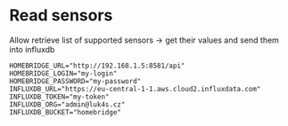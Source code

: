 # Read sensors
Allow retrieve list of supported sensors -> get their values and send them into influxdb

```
HOMEBRIDGE_URL="http://192.168.1.5:8581/api"
HOMEBRIDGE_LOGIN="my-login"
HOMEBRIDGE_PASSWORD="my-password"
INFLUXDB_URL="https://eu-central-1-1.aws.cloud2.influxdata.com"
INFLUXDB_TOKEN="my-token"
INFLUXDB_ORG="admin@luk4s.cz"
INFLUXDB_BUCKET="homebridge"
```
